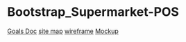 # Bootstrap_Supermarket-POS

[Goals Doc](https://docs.google.com/document/d/1QYUEpWBrliREF_Vqk2TAV4oNzESHHyz_gHTU-0umD_Y/edit?usp=sharing)
[site map](https://www.gloomaps.com/9ev6PvqJHT)
[wireframe](https://drive.google.com/file/d/1CNOzLE9YLnwRBrMzzKnNtOjcsT8ppjh2/view?usp=sharing)
[Mockup](https://www.figma.com/design/5Cb5SeL6s5XRDqgBHj9J5Y/SuperMarket-POS?node-id=9-7&t=tmJVVbJupqJZnrIt-1)